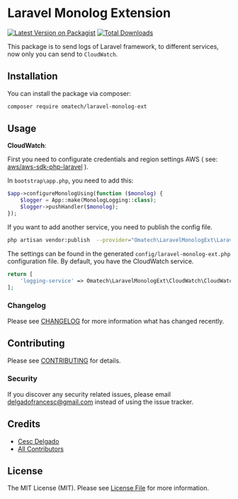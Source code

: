 # Laravel Monolog Extension

[![Latest Version on Packagist](https://img.shields.io/packagist/v/omatech/laravel-monolog-ext.svg?style=flat-square)](https://packagist.org/packages/omatech/laravel-monolog-ext)
[![Total Downloads](https://img.shields.io/packagist/dt/omatech/laravel-monolog-ext.svg?style=flat-square)](https://packagist.org/packages/omatech/laravel-monolog-ext)

This package is to send  logs of Laravel framework, to different services, now only you can send to `CloudWatch`.


## Installation

You can install the package via composer:

```bash
composer require omatech/laravel-monolog-ext
```

## Usage

**CloudWatch**:

First you need to configurate credentials and region settings AWS ( see: [aws/aws-sdk-php-laravel](https://github.com/aws/aws-sdk-php-laravel) ).

In `bootstrap\app.php`, you need to add this:
``` php
$app->configureMonologUsing(function ($monolog) {
    $logger = App::make(MonologLogging::class);
    $logger->pushHandler($monolog);
});
```

If you want to add another service, you need to publish the config file.
```sh
php artisan vendor:publish  --provider="Omatech\LaravelMonologExt\LaravelMonologExtServiceProvider"
```

The settings can be found in the generated `config/laravel-monolog-ext.php` configuration file. By default, you have the CloudWatch service.

```php
return [
    'logging-service' => Omatech\LaravelMonologExt\CloudWatch\CloudWatchLaravelLogging::class
];
```

### Changelog

Please see [CHANGELOG](CHANGELOG.md) for more information what has changed recently.

## Contributing

Please see [CONTRIBUTING](CONTRIBUTING.md) for details.

### Security

If you discover any security related issues, please email delgadofrancesc@gmail.com instead of using the issue tracker.

## Credits

- [Cesc Delgado](https://github.com/omacesc)
- [All Contributors](../../contributors)

## License

The MIT License (MIT). Please see [License File](LICENSE.md) for more information.


